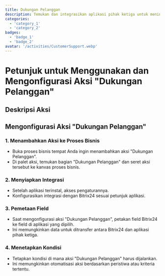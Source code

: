 ```yaml
---
title: Dukungan Pelanggan
description: Temukan dan integrasikan aplikasi pihak ketiga untuk meningkatkan bisnis Anda.
categories: 
  - 'category_1'
  - 'category_2'
badges: 
  - 'badge_1'
  - 'badge_2'
avatar: '/activities/CustomerSupport.webp'
---
```

# Petunjuk untuk Menggunakan dan Mengonfigurasi Aksi "Dukungan Pelanggan"

## Deskripsi Aksi

## **Mengonfigurasi Aksi "Dukungan Pelanggan"**

### 1. Menambahkan Aksi ke Proses Bisnis
- Buka proses bisnis tempat Anda ingin menambahkan aksi "Dukungan Pelanggan".
- Di palet aksi, temukan bagian "Dukungan Pelanggan" dan seret aksi tersebut ke kanvas proses bisnis.

### 2. Menyiapkan Integrasi
- Setelah aplikasi terinstal, akses pengaturannya.
- Konfigurasikan integrasi dengan Bitrix24 sesuai petunjuk aplikasi.

### 3. Pemetaan Field
- Saat mengonfigurasi aksi "Dukungan Pelanggan", petakan field Bitrix24 ke field di aplikasi yang dipilih.
- Ini memungkinkan data untuk ditransfer antara Bitrix24 dan aplikasi pihak ketiga.

### 4. Menetapkan Kondisi
- Tetapkan kondisi di mana aksi "Dukungan Pelanggan" harus dijalankan.
- Ini memungkinkan otomatisasi aksi berdasarkan peristiwa atau kriteria tertentu.